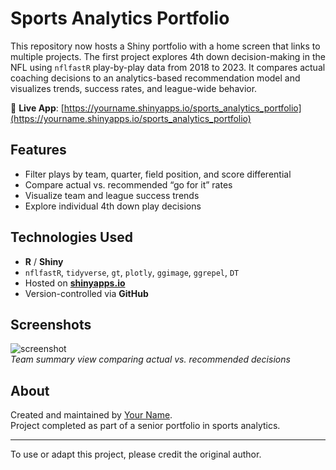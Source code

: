 # Sports Analytics Portfolio

This repository now hosts a Shiny portfolio with a home screen that links to multiple projects.
The first project explores 4th down decision-making in the NFL using `nflfastR` play-by-play data from 2018 to 2023.
It compares actual coaching decisions to an analytics-based recommendation model and visualizes trends, success rates, and league-wide behavior.

🔗 **Live App**: [https://yourname.shinyapps.io/sports_analytics_portfolio](https://yourname.shinyapps.io/sports_analytics_portfolio)

## Features

- Filter plays by team, quarter, field position, and score differential
- Compare actual vs. recommended “go for it” rates
- Visualize team and league success trends
- Explore individual 4th down play decisions

## Technologies Used

- **R** / **Shiny**
- `nflfastR`, `tidyverse`, `gt`, `plotly`, `ggimage`, `ggrepel`, `DT`
- Hosted on **[shinyapps.io](https://shinyapps.io)**  
- Version-controlled via **GitHub**

## Screenshots

![screenshot](https://yourname.github.io/sports_analytics_portfolio/screenshots/summary_tab.png)  
*Team summary view comparing actual vs. recommended decisions*

## About

Created and maintained by [Your Name](https://github.com/edurler).  
Project completed as part of a senior portfolio in sports analytics.

---

To use or adapt this project, please credit the original author.



